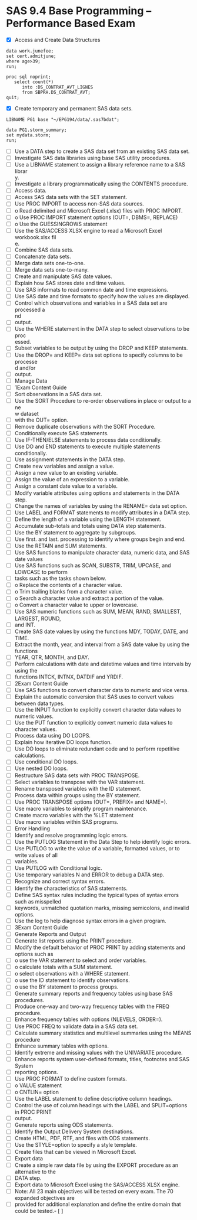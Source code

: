 # SAS 9.4 Base Programming – Performance Based Exam

- [x] Access and Create Data Structures <br/>
```sas
data work.junefee;
set cert.admitjune;
where age>39;
run;
```

```sas
proc sql noprint;
   select count(*)
      into :DS_CONTRAT_AVT_LIGNES
      from SBPRH.DS_CONTRAT_AVT;
quit;
```

- [x] Create temporary and permanent SAS data sets. <br/>
```sas
LIBNAME PG1 base "~/EPG194/data/.sas7bdat";

data PG1.storm_summary;
set mydata.storm;
run;
```
- [ ] Use a DATA step to create a SAS data set from an existing SAS data set. <br/>
- [ ] Investigate SAS data libraries using base SAS utility procedures. <br/>
- [ ] Use a LIBNAME statement to assign a library reference name to a SAS librar <br/>y.
- [ ] Investigate a library programmatically using the CONTENTS procedure. <br/>
- [ ] Access data. <br/>
- [ ] Access SAS data sets with the SET statement. <br/>
- [ ] Use PROC IMPORT to access non-SAS data sources. <br/>
- [ ] o Read delimited and Microsoft Excel (.xlsx) files with PROC IMPORT. <br/>
- [ ] o Use PROC IMPORT statement options (OUT=, DBMS=, REPLACE) <br/>
- [ ] o Use the GUESSINGROWS statement <br/>
- [ ] Use the SAS/ACCESS XLSX engine to read a Microsoft Excel workbook.xlsx fil <br/>e.
- [ ] Combine SAS data sets. <br/>
- [ ] Concatenate data sets. <br/>
- [ ] Merge data sets one-to-one. <br/>
- [ ] Merge data sets one-to-many. <br/>
- [ ] Create and manipulate SAS date values. <br/>
- [ ] Explain how SAS stores date and time values. <br/>
- [ ] Use SAS informats to read common date and time expressions. <br/>
- [ ] Use SAS date and time formats to specify how the values are displayed. <br/>
- [ ] Control which observations and variables in a SAS data set are processed a <br/>nd
- [ ] output. <br/>
- [ ] Use the WHERE statement in the DATA step to select observations to be proc <br/>essed.
- [ ] Subset variables to be output by using the DROP and KEEP statements. <br/>
- [ ] Use the DROP= and KEEP= data set options to specify columns to be processe <br/>d and/or
- [ ] output. <br/>
- [ ] Manage Data <br/>
- [ ] 1Exam Content Guide <br/>
- [ ] Sort observations in a SAS data set. <br/>
- [ ] Use the SORT Procedure to re-order observations in place or output to a ne <br/>w dataset
- [ ] with the OUT= option. <br/>
- [ ] Remove duplicate observations with the SORT Procedure. <br/>
- [ ] Conditionally execute SAS statements. <br/>
- [ ] Use IF-THEN/ELSE statements to process data conditionally. <br/>
- [ ] Use DO and END statements to execute multiple statements conditionally. <br/>
- [ ] Use assignment statements in the DATA step. <br/>
- [ ] Create new variables and assign a value. <br/>
- [ ] Assign a new value to an existing variable. <br/>
- [ ] Assign the value of an expression to a variable. <br/>
- [ ] Assign a constant date value to a variable. <br/>
- [ ] Modify variable attributes using options and statements in the DATA step. <br/>
- [ ] Change the names of variables by using the RENAME= data set option. <br/>
- [ ] Use LABEL and FORMAT statements to modify attributes in a DATA step. <br/>
- [ ] Define the length of a variable using the LENGTH statement. <br/>
- [ ] Accumulate sub-totals and totals using DATA step statements. <br/>
- [ ] Use the BY statement to aggregate by subgroups. <br/>
- [ ] Use first. and last. processing to identify where groups begin and end. <br/>
- [ ] Use the RETAIN and SUM statements. <br/>
- [ ] Use SAS functions to manipulate character data, numeric data, and SAS date values <br/>
- [ ] Use SAS functions such as SCAN, SUBSTR, TRIM, UPCASE, and LOWCASE to perform<br/>
- [ ] tasks such as the tasks shown below.<br/>
- [ ] o Replace the contents of a character value.<br/>
- [ ] o Trim trailing blanks from a character value.<br/>
- [ ] o Search a character value and extract a portion of the value.<br/>
- [ ] o Convert a character value to upper or lowercase.<br/>
- [ ] Use SAS numeric functions such as SUM, MEAN, RAND, SMALLEST, LARGEST, ROUND,<br/>
- [ ] and INT.<br/>
- [ ] Create SAS date values by using the functions MDY, TODAY, DATE, and TIME.<br/>
- [ ] Extract the month, year, and interval from a SAS date value by using the functions<br/>
- [ ] YEAR, QTR, MONTH, and DAY.<br/>
- [ ] Perform calculations with date and datetime values and time intervals by using the<br/>
- [ ] functions INTCK, INTNX, DATDIF and YRDIF.<br/>
- [ ] 2Exam Content Guide<br/>
- [ ] Use SAS functions to convert character data to numeric and vice versa.<br/>
- [ ] Explain the automatic conversion that SAS uses to convert values between data types.<br/>
- [ ] Use the INPUT function to explicitly convert character data values to numeric values.<br/>
- [ ] Use the PUT function to explicitly convert numeric data values to character values.<br/>
- [ ] Process data using DO LOOPS.<br/>
- [ ] Explain how iterative DO loops function.<br/>
- [ ] Use DO loops to eliminate redundant code and to perform repetitive calculations.<br/>
- [ ] Use conditional DO loops.<br/>
- [ ] Use nested DO loops.<br/>
- [ ] Restructure SAS data sets with PROC TRANSPOSE.<br/>
- [ ] Select variables to transpose with the VAR statement.<br/>
- [ ] Rename transposed variables with the ID statement.<br/>
- [ ] Process data within groups using the BY statement.<br/>
- [ ] Use PROC TRANSPOSE options (OUT=, PREFIX= and NAME=).<br/>
- [ ] Use macro variables to simplify program maintenance.<br/>
- [ ] Create macro variables with the %LET statement<br/>
- [ ] Use macro variables within SAS programs.<br/>
- [ ] Error Handling<br/>
- [ ] Identify and resolve programming logic errors.<br/>
- [ ] Use the PUTLOG Statement in the Data Step to help identify logic errors.<br/>
- [ ] Use PUTLOG to write the value of a variable, formatted values, or to write values of all<br/>
- [ ] variables.<br/>
- [ ] Use PUTLOG with Conditional logic.<br/>
- [ ] Use temporary variables N and ERROR to debug a DATA step.<br/>
- [ ] Recognize and correct syntax errors.<br/>
- [ ] Identify the characteristics of SAS statements.<br/>
- [ ] Define SAS syntax rules including the typical types of syntax errors such as misspelled<br/>
- [ ] keywords, unmatched quotation marks, missing semicolons, and invalid options.<br/>
- [ ] Use the log to help diagnose syntax errors in a given program.<br/>
- [ ] 3Exam Content Guide<br/>
- [ ] Generate Reports and Output<br/>
- [ ] Generate list reports using the PRINT procedure.<br/>
- [ ] Modify the default behavior of PROC PRINT by adding statements and options such as<br/>
- [ ] o use the VAR statement to select and order variables.<br/>
- [ ] o calculate totals with a SUM statement.<br/>
- [ ] o select observations with a WHERE statement.<br/>
- [ ] o use the ID statement to identify observations.<br/>
- [ ] o use the BY statement to process groups.<br/>
- [ ] Generate summary reports and frequency tables using base SAS procedures.<br/>
- [ ] Produce one-way and two-way frequency tables with the FREQ procedure.<br/>
- [ ] Enhance frequency tables with options (NLEVELS, ORDER=).<br/>
- [ ] Use PROC FREQ to validate data in a SAS data set.<br/>
- [ ] Calculate summary statistics and multilevel summaries using the MEANS procedure<br/>
- [ ] Enhance summary tables with options.<br/>
- [ ] Identify extreme and missing values with the UNIVARIATE procedure.<br/>
- [ ] Enhance reports system user-defined formats, titles, footnotes and SAS System<br/>
- [ ] reporting options.<br/>
- [ ] Use PROC FORMAT to define custom formats.<br/>
- [ ] o VALUE statement<br/>
- [ ] o CNTLIN= option<br/>
- [ ] Use the LABEL statement to define descriptive column headings.<br/>
- [ ] Control the use of column headings with the LABEL and SPLIT=options in PROC PRINT<br/>
- [ ] output.<br/>
- [ ] Generate reports using ODS statements.<br/>
- [ ] Identify the Output Delivery System destinations.<br/>
- [ ] Create HTML, PDF, RTF, and files with ODS statements.<br/>
- [ ] Use the STYLE=option to specify a style template.<br/>
- [ ] Create files that can be viewed in Microsoft Excel.<br/>
- [ ] Export data<br/>
- [ ] Create a simple raw data file by using the EXPORT procedure as an alternative to the<br/>
- [ ] DATA step.<br/>
- [ ] Export data to Microsoft Excel using the SAS/ACCESS XLSX engine.<br/>
- [ ] Note: All 23 main objectives will be tested on every exam. The 70 expanded objectives are<br/>
- [ ] provided for additional explanation and define the entire domain that could be tested.- [ ] <br/>
<br/>
